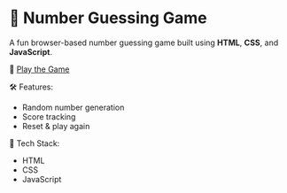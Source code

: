 # 🎯 Number Guessing Game

A fun browser-based number guessing game built using **HTML**, **CSS**, and **JavaScript**.

🔗 [Play the Game](https://amruthkrishna.github.io/Number-guessing-game/)

🛠️ Features:
- Random number generation
- Score tracking
- Reset & play again

📁 Tech Stack:
- HTML
- CSS
- JavaScript
